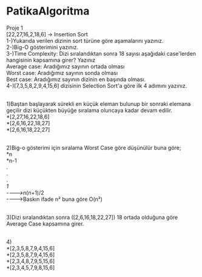 # PatikaAlgoritma
Proje 1 <br>
[22,27,16,2,18,6] -> Insertion Sort <br>
1-)Yukarıda verilen dizinin sort türüne göre aşamalarını yazınız. <br>
2-)Big-O gösterimini yazınız.<br>
3-)Time Complexity: Dizi sıralandıktan sonra 18 sayısı aşağıdaki case'lerden hangisinin kapsamına girer? Yazınız<br>
Average case: Aradığımız sayının ortada olması<br>
Worst case: Aradığımız sayının sonda olması<br>
Best case: Aradığımız sayının dizinin en başında olması.<br>
4-)[7,3,5,8,2,9,4,15,6] dizisinin Selection Sort'a göre ilk 4 adımını yazınız.<br><br>

1)Baştan başlayarak sürekli en küçük eleman bulunup bir sonraki elemana geçilir dizi küçükten büyüğe sıralama oluncaya kadar devam edilir.<br>
*[2,27,16,22,18,6]<br>
*[2,6,16,22,18,27]<br>
*[2,6,16,18,22,27]<br><br>

2)Big-o gösterimi için sıralama Worst Case göre düşünülür buna göre;<br>
*n<br>
*n-1<br>
  .<br>
  .<br>
  .<br>
*1<br>
---->n*(n+1)/2<br>
---->Baskın ifade n² buna göre O(n²)<br><br>

3)Dizi sıralandıktan sonra ([2,6,16,18,22,27]) 18 ortada olduğuna göre Average Case kapsamına girer.<br><br>

4)<br>
*[2,3,5,8,7,9,4,15,6]<br>
*[2,3,5,8,7,9,4,15,6]<br>
*[2,3,4,8,7,9,5,15,6]<br>
*[2,3,4,5,7,9,8,15,6]<br>




